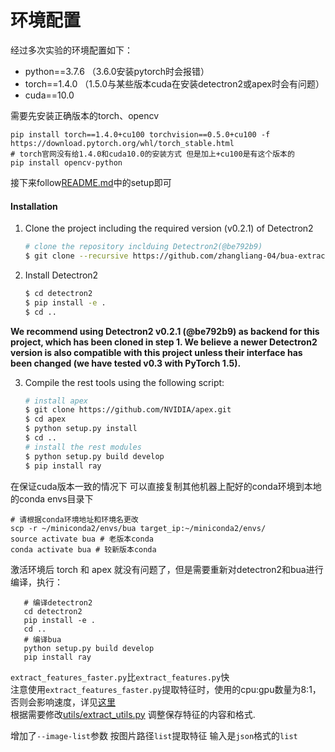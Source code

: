 # 环境配置
经过多次实验的环境配置如下：
- python==3.7.6 （3.6.0安装pytorch时会报错）
- torch==1.4.0 （1.5.0与某些版本cuda在安装detectron2或apex时会有问题）
- cuda==10.0

需要先安装正确版本的torch、opencv
```
pip install torch==1.4.0+cu100 torchvision==0.5.0+cu100 -f https://download.pytorch.org/whl/torch_stable.html
# torch官网没有给1.4.0和cuda10.0的安装方式 但是加上+cu100是有这个版本的
pip install opencv-python

```
接下来follow[README.md](README.md)中的setup即可
#### Installation

1. Clone the project including the required version (v0.2.1) of Detectron2
   ```bash
   # clone the repository inclduing Detectron2(@be792b9) 
   $ git clone --recursive https://github.com/zhangliang-04/bua-extract-feature.git
   ```
   
2. Install Detectron2
   ```bash
   $ cd detectron2
   $ pip install -e .
   $ cd ..
   ```
**We recommend using Detectron2 v0.2.1 (@be792b9) as backend for this project, which has been cloned in step 1. We believe a newer Detectron2 version is also compatible with this project unless their interface has been changed (we have tested v0.3 with PyTorch 1.5).**
   
3. Compile the rest tools using the following script:

   ```bash
   # install apex
   $ git clone https://github.com/NVIDIA/apex.git
   $ cd apex
   $ python setup.py install
   $ cd ..
   # install the rest modules
   $ python setup.py build develop
   $ pip install ray
   ```

在保证cuda版本一致的情况下 可以直接复制其他机器上配好的conda环境到本地的conda envs目录下
```
# 请根据conda环境地址和环境名更改
scp -r ~/miniconda2/envs/bua target_ip:~/miniconda2/envs/
source activate bua # 老版本conda
conda activate bua # 较新版本conda
```
激活环境后 torch 和 apex 就没有问题了，但是需要重新对detectron2和bua进行编译，执行：
```
   # 编译detectron2
   cd detectron2
   pip install -e .
   cd ..
   # 编译bua
   python setup.py build develop
   pip install ray
```
`extract_features_faster.py`比`extract_features.py`快 \
注意使用`extract_features_faster.py`提取特征时，使用的cpu:gpu数量为8:1，否则会影响速度，详见[这里](https://github.com/MILVLG/bottom-up-attention.pytorch/pull/41) \
根据需要修改[utils/extract_utils.py](utils/extract_utils.py) 调整保存特征的内容和格式.

增加了`--image-list`参数 按图片路径`list`提取特征 输入是`json`格式的`list`